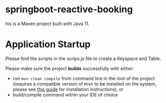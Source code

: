 # springboot-reactive-booking

his is a Maven project built with Java 11.

# Application Startup
Please find the scripts in the scrips.js file to create a Keyspace and Table.

Please make sure the project **builds** successfully with either:
- run `mvn clean compile` from command line in the root of the project (requires a compatible version of mvn to be installed on the system, please see [this guide](https://maven.apache.org/install.html) for installation instructions), or
- build/compile command within your IDE of choice 
 